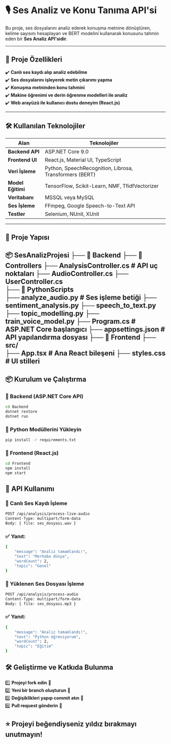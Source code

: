 # 🎙 Ses Analiz ve Konu Tanıma API'si  

Bu proje, ses dosyalarını analiz ederek konuşma metnine dönüştüren, kelime sayısını hesaplayan ve BERT modelini kullanarak konusunu tahmin eden bir **Ses Analiz API'sidir**.  

---

## 🚀 Proje Özellikleri  

✔️ **Canlı ses kaydı alıp analiz edebilme**  
✔️ **Ses dosyalarını işleyerek metin çıkarımı yapma**  
✔️ **Konuşma metninden konu tahmini**  
✔️ **Makine öğrenimi ve derin öğrenme modelleri ile analiz**  
✔️ **Web arayüzü ile kullanıcı dostu deneyim (React.js)**  

---

## 🛠 Kullanılan Teknolojiler  

| **Alan** | **Teknolojiler** |
|----------|----------------|
| **Backend API** | ASP.NET Core 9.0 |
| **Frontend UI** | React.js, Material UI, TypeScript |
| **Veri İşleme** | Python, SpeechRecognition, Librosa, Transformers (BERT) |
| **Model Eğitimi** | TensorFlow, Scikit-Learn, NMF, TfidfVectorizer |
| **Veritabanı** | MSSQL veya MySQL |
| **Ses İşleme** | FFmpeg, Google Speech-to-Text API |
| **Testler** | Selenium, NUnit, XUnit |

---

## 📂 Proje Yapısı  

📦 SesAnalizProjesi 
├── 📁 Backend 
├── 📁 Controllers 
├── AnalysisController.cs # API uç noktaları 
├── AudioController.cs 
├── UserController.cs  
├── 📁 PythonScripts  
├── analyze_audio.py # Ses işleme betiği 
├── sentiment_analysis.py 
├── speech_to_text.py 
├── topic_modelling.py 
├── train_voice_model.py 
├── Program.cs # ASP.NET Core başlangıcı 
├── appsettings.json # API yapılandırma dosyası 
├── 📁 Frontend 
├── src/  
├── App.tsx # Ana React bileşeni
├── styles.css # UI stilleri 
---

## 📦 Kurulum ve Çalıştırma  

### 🔹 Backend (ASP.NET Core API)  
```sh
cd Backend
dotnet restore
dotnet run
```
### 🔹 Python Modüllerini Yükleyin
```sh
pip install -r requirements.txt
```
### 🔹 Frontend (React.js)
```sh
cd Frontend
npm install
npm start
```

## 🎯 API Kullanımı

### 🎤 Canlı Ses Kaydı İşleme
```sh
POST /api/analysis/process-live-audio
Content-Type: multipart/form-data
Body: { file: ses_dosyası.wav }
```
### ✅ Yanıt:
```sh
{
    "message": "Analiz tamamlandı!",
    "text": "Merhaba dünya",
    "wordCount": 2,
    "topic": "Genel"
}
```
### 📁 Yüklenen Ses Dosyası İşleme
```sh
POST /api/analysis/process-audio
Content-Type: multipart/form-data
Body: { file: ses_dosyası.mp3 }
```
### ✅ Yanıt:
```sh
{
    "message": "Analiz tamamlandı!",
    "text": "Python öğreniyorum",
    "wordCount": 2,
    "topic": "Eğitim"
}
```
 ## 🛠 Geliştirme ve Katkıda Bulunma

1️⃣ **Projeyi fork edin** 🍴  
2️⃣ **Yeni bir branch oluşturun** 🌱  
3️⃣ **Değişiklikleri yapıp commit atın** 💾  
4️⃣ **Pull request gönderin** 🚀 


## ⭐ Projeyi beğendiyseniz yıldız bırakmayı unutmayın!  











